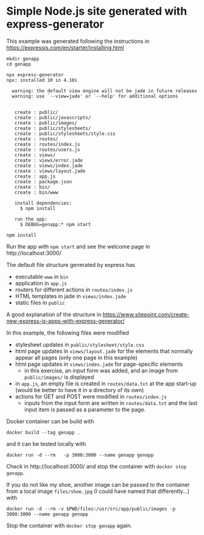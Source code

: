 # Simple Node.js site generated with express-generator

This example was generated following the instructions in https://expressjs.com/en/starter/installing.html

```
mkdir genapp
cd genapp

npx express-generator
npx: installed 10 in 4.18s

  warning: the default view engine will not be jade in future releases
  warning: use `--view=jade' or `--help' for additional options


   create : public/
   create : public/javascripts/
   create : public/images/
   create : public/stylesheets/
   create : public/stylesheets/style.css
   create : routes/
   create : routes/index.js
   create : routes/users.js
   create : views/
   create : views/error.jade
   create : views/index.jade
   create : views/layout.jade
   create : app.js
   create : package.json
   create : bin/
   create : bin/www

   install dependencies:
     $ npm install

   run the app:
     $ DEBUG=genapp:* npm start

npm install
```

Run the app with `npm start` and see the welcome page in http://localhost:3000/

The default file structure generated by express has
- executable `www` in `bin`
- application in `app.js`
- routers for different actions in `routes/index.js`
- HTML templates in jade in `views/index.jade`
- static files in `public`

A good explanation of the structure in https://www.sitepoint.com/create-new-express-js-apps-with-express-generator/

In this example, the following files were modified
- stylesheet updates in `public/stylesheet/style.css`
- html page updates in `views/layout.jade` for the elements that normally appear all pages (only one page in this example)
- html page updates in `views/index.jade` for page-specific elements
  - in this exercise, an input form was added, and an image from `public/images/` is displayed
- in `app.js`, an empty file is created in `routes/data.txt` at the app start-up (would be better to have it in a directory of its own)
- actions for GET and POST were modified in `routes/index.js`
  - inputs from the input form are written in `routes/data.txt` and the last input item is passed as a parameter to the page.

Docker container can be build with

```
docker build --tag genapp .
```

and it can be tested locally with

```
docker run -d --rm   -p 3000:3000 --name genapp genapp
```

Check in http://localhost:3000/ and stop the container with `docker stop genapp`.

If you do not like my shoe, another image can be passed to the container from a local image `files/shoe.jpg` (I could have named that differently...) with

```
docker run -d --rm -v $PWD/files:/usr/src/app/public/images -p 3000:3000 --name genapp genapp
```
Stop the container with `docker stop genapp` again.
